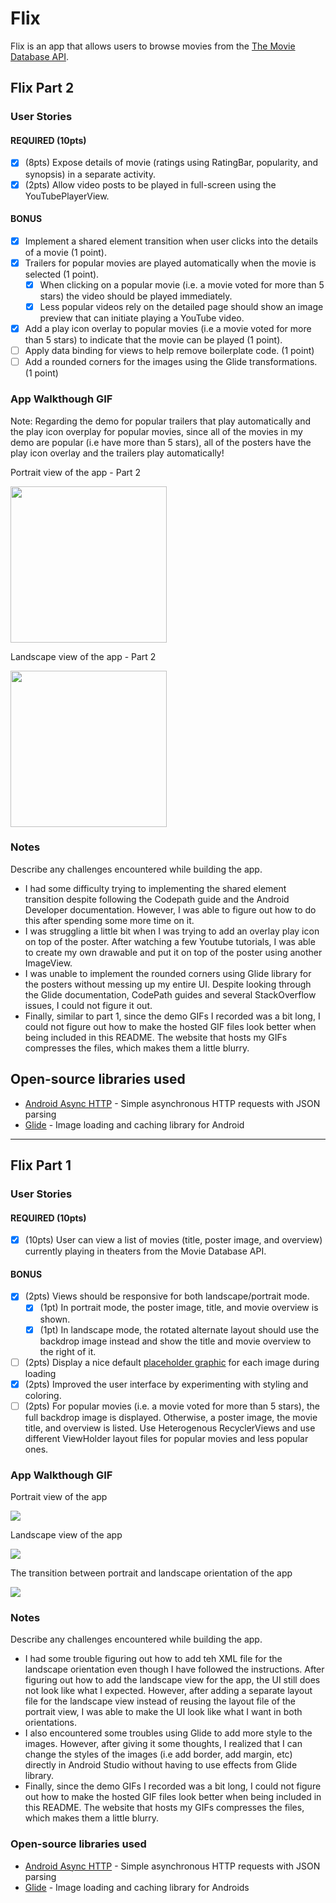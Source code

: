 # Flix
Flix is an app that allows users to browse movies from the [The Movie Database API](http://docs.themoviedb.apiary.io/#).

## Flix Part 2

### User Stories

#### REQUIRED (10pts)

- [x] (8pts) Expose details of movie (ratings using RatingBar, popularity, and synopsis) in a separate activity.
- [x] (2pts) Allow video posts to be played in full-screen using the YouTubePlayerView.

#### BONUS

- [x] Implement a shared element transition when user clicks into the details of a movie (1 point).
- [x] Trailers for popular movies are played automatically when the movie is selected (1 point).
  - [x] When clicking on a popular movie (i.e. a movie voted for more than 5 stars) the video should be played immediately.
  - [x] Less popular videos rely on the detailed page should show an image preview that can initiate playing a YouTube video.
- [x] Add a play icon overlay to popular movies (i.e a movie voted for more than 5 stars) to indicate that the movie can be played (1 point).
- [ ] Apply data binding for views to help remove boilerplate code. (1 point)
- [ ] Add a rounded corners for the images using the Glide transformations. (1 point)

### App Walkthough GIF

Note: Regarding the demo for popular trailers that play automatically and the play icon overplay for popular movies, since all of the movies in my demo are popular (i.e have more than 5 stars), all of the posters have the play icon overlay and the trailers play automatically!

Portrait view of the app - Part 2 <br>

<img src="https://media.giphy.com/media/6iuSFln5v6JIoBrap2/giphy.gif" height=250><br>

Landscape view of the app - Part 2 <br>

<img src="https://media.giphy.com/media/o2GtOYqcTNrYN8hiVs/giphy.gif" width=250><br>

### Notes

Describe any challenges encountered while building the app.
- I had some difficulty trying to implementing the shared element transition despite following the Codepath guide and the Android Developer documentation. However, I was able to figure out how to do this after spending some more time on it.
- I was struggling a little bit when I was trying to add an overlay play icon on top of the poster. After watching a few Youtube tutorials, I was able to create my own drawable and put it on top of the poster using another ImageView.
- I was unable to implement the rounded corners using Glide library for the posters without messing up my entire UI. Despite looking through the Glide documentation, CodePath guides and several StackOverflow issues, I could not figure it out.
- Finally, similar to part 1, since the demo GIFs I recorded was a bit long, I could not figure out how to make the hosted GIF files look better when being included in this README. The website that hosts my GIFs compresses the files, which makes them a little blurry. 

## Open-source libraries used
- [Android Async HTTP](https://github.com/codepath/CPAsyncHttpClient) - Simple asynchronous HTTP requests with JSON parsing
- [Glide](https://github.com/bumptech/glide) - Image loading and caching library for Android

---

## Flix Part 1

### User Stories

#### REQUIRED (10pts)
- [x] (10pts) User can view a list of movies (title, poster image, and overview) currently playing in theaters from the Movie Database API.

#### BONUS
- [x] (2pts) Views should be responsive for both landscape/portrait mode.
   - [x] (1pt) In portrait mode, the poster image, title, and movie overview is shown.
   - [x] (1pt) In landscape mode, the rotated alternate layout should use the backdrop image instead and show the title and movie overview to the right of it.

- [ ] (2pts) Display a nice default [placeholder graphic](https://guides.codepath.org/android/Displaying-Images-with-the-Glide-Library#advanced-usage) for each image during loading
- [x] (2pts) Improved the user interface by experimenting with styling and coloring.
- [ ] (2pts) For popular movies (i.e. a movie voted for more than 5 stars), the full backdrop image is displayed. Otherwise, a poster image, the movie title, and overview is listed. Use Heterogenous RecyclerViews and use different ViewHolder layout files for popular movies and less popular ones.

### App Walkthough GIF

Portrait view of the app

<img src="https://media.giphy.com/media/rjifMp6sAkuw25NNzi/giphy.gif"><br>

Landscape view of the app

<img src="https://media.giphy.com/media/agl8x20krVDwSBByx5/giphy.gif"><br>

The transition between portrait and landscape orientation of the app

<img src="https://media.giphy.com/media/91UUbTiEtuHQyxOITz/giphy.gif"><br>

### Notes
Describe any challenges encountered while building the app.

- I had some trouble figuring out how to add teh XML file for the landscape orientation even though I have followed the instructions. After figuring out how to add the landscape view for the app, the UI still does not look like what I expected. However, after adding a separate layout file for the landscape view instead of reusing the layout file of the portrait view, I was able to make the UI look like what I want in both orientations.
- I also encountered some troubles using Glide to add more style to the images. However, after giving it some thoughts, I realized that I can change the styles of the images (i.e add border, add margin, etc) directly in Android Studio without having to use effects from Glide library.
- Finally, since the demo GIFs I recorded was a bit long, I could not figure out how to make the hosted GIF files look better when being included in this README. The website that hosts my GIFs compresses the files, which makes them a little blurry. 

### Open-source libraries used

- [Android Async HTTP](https://github.com/codepath/CPAsyncHttpClient) - Simple asynchronous HTTP requests with JSON parsing
- [Glide](https://github.com/bumptech/glide) - Image loading and caching library for Androids
